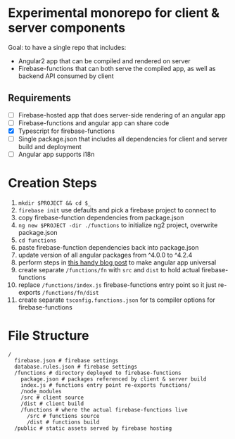 # Experimental monorepo for client & server components

Goal: to have a single repo that includes:

* Angular2 app that can be compiled and rendered on server
* Firebase-functions that can both serve the compiled app, as well as backend API consumed by client

## Requirements

- [ ] Firebase-hosted app that does server-side rendering of an angular app
- [ ] Firebase-functions and angular app can share code
- [X] Typescript for firebase-functions
- [ ] Single package.json that includes all dependencies for client and server build and deployment
- [ ] Angular app supports i18n

# Creation Steps

1. `mkdir $PROJECT && cd $_`
1. `firebase init` use defaults and pick a firebase project to connect to
1. copy firebase-function dependencies from package.json
1. `ng new $PROJECT -dir ./functions` to initialize ng2 project, overwrite package.json
1. `cd functions`
1. paste firebase-function dependencies back into package.json
1. update version of all angular packages from ^4.0.0 to ^4.2.4
1. perform steps in [this handy blog post](https://medium.com/@evertonrobertoauler/angular-4-universal-app-with-angular-cli-db8b53bba07d) to make angular app universal
1. create separate `/functions/fn` with `src` and `dist` to hold actual firebase-functions
1. replace `/functions/index.js` firebase-functions entry point so it just re-exports `/functions/fn/dist`
1. create separate `tsconfig.functions.json` for ts compiler options for firebase-functions

# File Structure

```
/
  firebase.json # firebase settings
  database.rules.json # firebase settings
  /functions # directory deployed to firebase-functions
    package.json # packages referenced by client & server build
    index.js # functions entry point re-exports functions/
    /node_modules
    /src # client source
    /dist # client build
    /functions # where the actual firebase-functions live
      /src # functions source
      /dist # functions build
  /public # static assets served by firebase hosting

```
